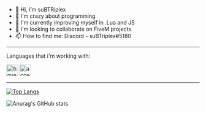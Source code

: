 - 👋 Hi, I’m suBTRiplex
- 👀 I'm crazy about programming
- 🌱 I'm currently improving myself in .Lua and JS
- 💞️ I'm looking to collaborate on FiveM projects
- 📫 How to find me: Discord - suBTriplex#5180
----------------------------------------------------------------------------------
Languages that i'm working with:
<p align="left">
  <img src="https://upload.wikimedia.org/wikipedia/commons/thumb/c/cf/Lua-Logo.svg/1200px-Lua-Logo.svg.png" width="30" title="hover text">
  <img src="https://upload.wikimedia.org/wikipedia/commons/thumb/9/99/Unofficial_JavaScript_logo_2.svg/1200px-Unofficial_JavaScript_logo_2.svg.png" width="30" alt="accessibility text">
</p>

-----------------------------------------------------------------------------------

[![Top Langs](https://github-readme-stats.vercel.app/api/top-langs/?username=anuraghazra&layout=compact)](https://github.com/anuraghazra/github-readme-stats)

![Anurag's GitHub stats](https://github-readme-stats.vercel.app/api?username=mozellisoft&show_icons=true)

